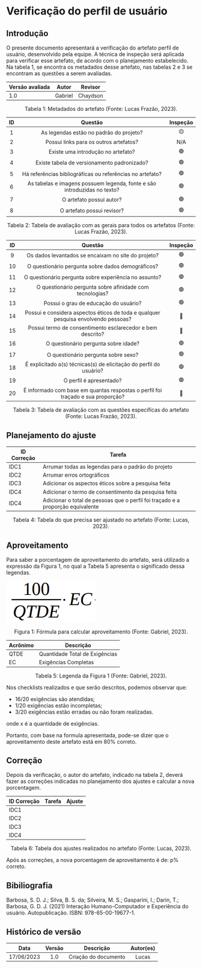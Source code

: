 # Verificação do perfil de usuário

## Introdução

O presente documento apresentará a verificação do artefato perfil de usuário, desenvolvido pela equipe. A técnica de inspeção será aplicada para verificar esse artefato, de acordo com o planejamento estabelecido. Na tabela 1, se encontra os metadados desse artefato, nas tabelas 2 e 3 se encontram as questões a serem avaliadas.

<center>

| Versão avaliada | Autor   | Revisor  |
| --------------- | ------- | -------- |
| 1.0             | Gabriel | Chaydson |

</center>

<div style="text-align: center">
<p> Tabela 1: Metadados do artefato (Fonte: Lucas Frazão, 2023). </p>
</div>

| ID  |                                 Questão                                  | Inspeção |
| :-: | :----------------------------------------------------------------------: | :------: |
|  1  |                 As legendas estão no padrão do projeto?                  |    🟡    |
|  2  |                  Possui links para os outros artefatos?                  |   N/A    |
|  3  |                    Existe uma introdução no artefato?                    |    🟢    |
|  4  |               Existe tabela de versionamento padronizado?                |    🟢    |
|  5  |        Há referências bibliográficas ou referências no artefato?         |    🟢    |
|  6  | As tabelas e imagens possuem legenda, fonte e são introduzidas no texto? |    🟢    |
|  7  |                         O artefato possui autor?                         |    🟢    |
|  8  |                        O artefato possui revisor?                        |    🟢    |

<div style="text-align: center">
<p> Tabela 2: Tabela de avaliação com as gerais para todos os artefatos (Fonte: Lucas Frazão, 2023). </p>
</div>

| ID  |                                      Questão                                       | Inspeção |
| :-: | :--------------------------------------------------------------------------------: | :------: |
|  9  |                Os dados levantados se encaixam no site do projeto?                 |    🟢    |
| 10  |                 O questionário pergunta sobre dados demográficos?                  |    🟢    |
| 11  |               O questionário pergunta sobre experiência no assunto?                |    🟢    |
| 12  |              O questionário pergunta sobre afinidade com tecnologias?              |    🟢    |
| 13  |                       Possui o grau de educação do usuário?                        |    🟢    |
| 14  | Possui e considera aspectos éticos de toda e qualquer pesquisa envolvendo pessoas? |    🔴    |
| 15  |             Possui termo de consentimento esclarecedor e bem descrito?             |    🔴    |
| 16  |                        O questionário pergunta sobre idade?                        |    🟢    |
| 17  |                        O questionário pergunta sobre sexo?                         |    🟢    |
| 18  |         É explicitado a(s) técnicas(s) de elicitação do perfil do usuário?         |    🟢    |
| 19  |                              O perfil é apresentado?                               |    🟢    |
| 20  |  É informado com base em quantas respostas o perfil foi traçado e sua proporção?   |    🔴    |

<div style="text-align: center">
<p> Tabela 3: Tabela de avaliação com as questões específicas do artefato (Fonte: Lucas Frazão, 2023). </p>
</div>

## Planejamento do ajuste

| ID Correção | Tarefa                                                                          |
| ----------- | ------------------------------------------------------------------------------- |
| IDC1        | Arrumar todas as legendas para o padrão do projeto                              |
| IDC2        | Arrumar erros ortográficos                                                      |
| IDC3        | Adicionar os aspectos éticos sobre a pesquisa feita                             |
| IDC4        | Adicionar o termo de consentimento da pesquisa feita                            |
| IDC4        | Adicionar o total de pessoas que o perfil foi traçado e a proporção equivalente |

<div style="text-align: center">
<p> Tabela 4: Tabela do que precisa ser ajustado no artefato (Fonte: Lucas, 2023). </p>
</div>

## Aproveitamento

Para saber a porcentagem de aproveitamento do artefato, será utilizado a expressão da Figura 1, no qual a Tabela 5 apresenta o significado dessa legendas.

<img src="../../../images/formulaCalculoAproveitamento.png"  alt="legenda da fórmula da figura 1"/>
<div style="text-align: center">

<p> Figura 1: Fórmula para calcular aproveitamento (Fonte: Gabriel, 2023). </p>
</div>

| Acrônimo | Descrição                      |
| -------- | ------------------------------ |
| QTDE     | Quantidade Total de Exigências |
| EC       | Exigências Completas           |

<div style="text-align: center">
<p> Tabela 5: Legenda da Figura 1 (Fonte: Gabriel, 2023). </p>
</div>

Nos checklists realizados e que serão descritos, podemos observar que:

- 16/20 exigências são atendidas;
- 1/20 exigências estão incompletas;
- 3/20 exigências estão erradas ou não foram realizadas.

onde x é a quantidade de exigências.

Portanto, com base na formula apresentada, pode-se dizer que o aproveitamento deste artefato está em 80% correto.

## Correção

Depois da verificação, o autor do artefato, indicado na tabela 2, deverá fazer as correções indicadas no planejamento dos ajustes e calcular a nova porcentagem.

| ID Correção | Tarefa | Ajuste |
| ----------- | ------ | ------ |
| IDC1        |        |        |
| IDC2        |        |        |
| IDC3        |        |        |
| IDC4        |        |        |

<!-- Atualizar histórico de versão, após corrigir. -->

<div style="text-align: center">
<p> Tabela 6: Tabela dos ajustes realizados no artefato (Fonte: Lucas, 2023). </p>
</div>

Após as correções, a nova porcentagem de aproveitamento é de: p% correto.

## Bibiliografia

Barbosa, S. D. J.; Silva, B. S. da; Silveira, M. S.; Gasparini, I.; Darin, T.; Barbosa, G. D. J. (2021) Interação Humano-Computador e Experiência do usuário. Autopublicação. ISBN: 978-65-00-19677-1.

## Histórico de versão

|    Data    | Versão |      Descrição       | Autor(es) |
| :--------: | :----: | :------------------: | :-------: |
| 17/06/2023 |  1.0   | Criação do documento |   Lucas   |
